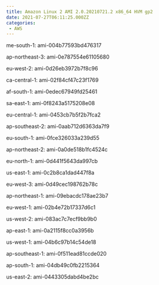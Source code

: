 ```yaml
---
title: Amazon Linux 2 AMI 2.0.20210721.2 x86_64 HVM gp2
date: 2021-07-27T06:11:25.000ZZ
categories:
 - AWS
---
```


me-south-1: ami-004b77593bd476317

ap-northeast-3: ami-0e787554e61105680

eu-west-2: ami-0d26eb3972b7f8c96

ca-central-1: ami-02f84cf47c23f1769

af-south-1: ami-0edec67949fd25461

sa-east-1: ami-0f8243a5175208e08

eu-central-1: ami-0453cb7b5f2b7fca2

ap-southeast-2: ami-0aab712d6363da7f9

eu-south-1: ami-0fce326033a239d55

ap-northeast-2: ami-0a0de518b1fc4524c

eu-north-1: ami-0d441f5643da997cb

us-east-1: ami-0c2b8ca1dad447f8a

eu-west-3: ami-0d49cec198762b78c

ap-northeast-1: ami-09ebacdc178ae23b7

eu-west-1: ami-02b4e72b17337d6c1

us-west-2: ami-083ac7c7ecf9bb9b0

ap-east-1: ami-0a2115f8cc0a3956b

us-west-1: ami-04b6c97b14c54de18

ap-southeast-1: ami-0f511ead81ccde020

ap-south-1: ami-04db49c0fb2215364

us-east-2: ami-0443305dabd4be2bc

